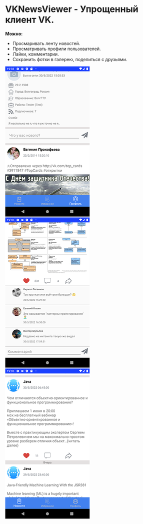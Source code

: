 # VKNewsViewer - Упрощенный клиент VK. 

**Можно:**

* Просмаривать ленту новостей.
* Просматривать профили пользователей.
* Лайки, комментарии.
* Сохранить фотки в галерею, поделиться с друзьями.

![Profile_screen](https://github.com/CyberNut/VKNewsViewer/blob/master/app/sampledata/Screenshot_profile.png)   ![Comments_screen](https://github.com/CyberNut/VKNewsViewer/blob/master/app/sampledata/Screenshot_comments.png)    ![post_dividet_screen](https://github.com/CyberNut/VKNewsViewer/blob/master/app/sampledata/Screenshot_post_divider.png)

